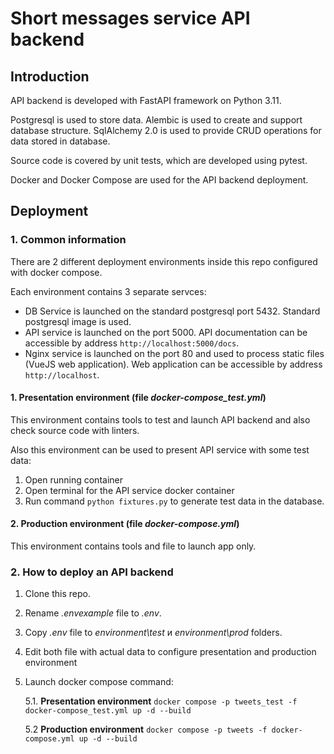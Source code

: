 # Short messages service API backend

## Introduction
API backend is developed with FastAPI framework on Python 3.11.

Postgresql is used to store data. Alembic is used to create and support database structure. SqlAlchemy 2.0 is used to provide CRUD operations for data stored in database.

Source code is covered by unit tests, which are developed using pytest.

Docker and Docker Compose are used for the API backend deployment. 

## Deployment

### 1. Common information
There are 2 different deployment environments inside this repo configured with docker compose.

Each environment contains 3 separate servces:
* DB Service is launched on the standard postgresql port 5432. Standard postgresql image is used.
* API service is launched on the port 5000. API documentation can be accessible by address `http://localhost:5000/docs`.
* Nginx service is launched on the port 80 and used to process static files (VueJS web application). Web application can be accessible by address `http://localhost`.

#### 1. Presentation environment (file _docker-compose_test.yml_)
This environment contains tools to test and launch API backend and also check source code with linters.

Also this environment can be used to present API service with some test data:
1. Open running container
2. Open terminal for the API service docker container
3. Run command `python fixtures.py` to generate test data in the database.

#### 2. Production environment (file _docker-compose.yml_)
This environment contains tools and file to launch app only.

### 2. How to deploy an API backend
1. Clone this repo.
2. Rename _.envexample_ file to _.env_.
3. Copy _.env_ file to _environment\test_ и _environment\prod_ folders.
4. Edit both file with actual data to configure presentation and production environment
5. Launch docker compose command:
   
   5.1. **Presentation environment**
   `docker compose -p tweets_test -f docker-compose_test.yml up -d --build`
   
   5.2 **Production environment**
   `docker compose -p tweets -f docker-compose.yml up -d --build`

